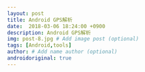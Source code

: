 ```yaml
---
layout: post
title: Android GPS解析
date:  2018-03-06 18:24:00 +0900  
description: Android GPS解析
img: post-8.jpg # Add image post (optional)
tags: [Android,tools]
author: # Add name author (optional)
androidoriginal: true
---
```

